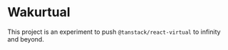 # Wakurtual

This project is an experiment to push `@tanstack/react-virtual` to infinity and beyond.
